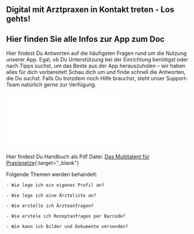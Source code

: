 ## Digital mit Arztpraxen in Kontakt treten - Los gehts!
## Hier finden Sie alle Infos zur App zum Doc

Hier findest Du Antworten auf die häufigsten Fragen rund um die Nutzung unserer App. Egal, ob Du Unterstützung bei der Einrichtung benötigst oder nach Tipps suchst, um das Beste aus der App herauszuholen – wir haben alles für dich vorbereitet!
Schau dich um und finde schnell die Antworten, die Du suchst. Falls Du trotzdem noch Hilfe brauchst, steht unser Support-Team natürlich gerne zur Verfügung.

![App zum Doc Logo](./Dokumente/Patienten/handbuch_azd_patient_bild.pdf)

Hier findest Du Handbuch als Pdf Datei: [Das Multitalent für Praxisnetze](./Dokumente/Patienten/handbuch_azd_patient.pdf){:target="_blank"}

Folgende Themen werden behandelt:

    - Wie lege ich ein eigenes Profil an?

    - Wie lege ich eine Ärzteliste an?

    - Wie erstelle ich Ärzteanfragen?

    - Wie erstele ich Rezeptanfragen per Barcode?

    - Wie kann ich Bilder und Dokumente versenden?




